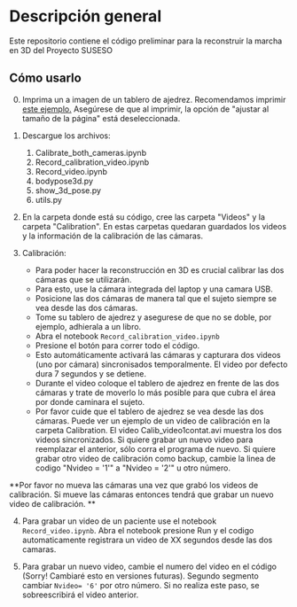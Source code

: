 # Descripción general
Este repositorio contiene el código preliminar para la reconstruir la marcha en 3D del Proyecto SUSESO

## Cómo usarlo
0. Imprima un a imagen de un tablero de ajedrez. Recomendamos imprimir [este ejemplo.](https://raw.githubusercontent.com/MarkHedleyJones/markhedleyjones.github.io/master/media/calibration-checkerboard-collection/Checkerboard-A3-35mm-8x6.pdf) Asegúrese de que al imprimir, la opción de "ajustar al tamaño de la página" está deseleccionada.
   
1. Descargue los archivos:
   1. Calibrate_both_cameras.ipynb
   2. Record_calibration_video.ipynb
   3. Record_video.ipynb
   4. bodypose3d.py
   5. show_3d_pose.py
   6. utils.py

2. En la carpeta donde está su código, cree las carpeta "Videos" y la carpeta "Calibration". En estas carpetas quedaran guardados los videos y la información de la calibración de las cámaras.

3. Calibración:
   - Para poder hacer la reconstrucción en 3D es crucial calibrar las dos cámaras que se utilizarán.
   - Para esto, use la cámara integrada del laptop y una camara USB.
   - Posicione las dos cámaras de manera tal que el sujeto siempre se vea desde las dos cámaras.
   - Tome su tablero de ajedrez y asegurese de que no se doble, por ejemplo, adhierala a un libro.
   - Abra el notebook `Record_calibration_video.ipynb`
   - Presione el botón para correr todo el código.
   - Esto automáticamente activará las cámaras y capturara dos videos (uno por cámara) sincronisados temporalmente. El video por defecto dura 7 segundos y se detiene.
   - Durante el video coloque el tablero de ajedrez en frente de las dos cámaras y trate de moverlo lo más posible para que cubra el área por donde caminara el sujeto.
   - Por favor cuide que el tablero de ajedrez se vea desde las dos cámaras.
    Puede ver un ejemplo de un video de calibración en la carpeta Calibration. El video Calib_video1contat.avi muestra los dos videos sincronizados.
   Si quiere grabar un nuevo video para reemplazar el anterior, sólo corra el programa de nuevo. Si quiere grabar otro video de calibración como backup, cambie la linea de codigo  "Nvideo = '1'" a "Nvideo = '2'" u otro número. 

**Por favor no mueva las cámaras una vez que grabó los videos de calibración. Si mueve las cámaras entonces tendrá que grabar un nuevo video de calibración. **

  4. Para grabar un video de un paciente use el notebook `Record_video.ipynb`. Abra el notebook presione Run y el codigo automaticamente registrara un video de XX segundos desde las dos camaras. 
     
  5. Para grabar un nuevo video, cambie el numero del video en el código (Sorry! Cambiaré esto en versiones futuras). Segundo segmento cambiar `Nvideo= '6'` por otro número. Si no realiza este paso, se sobreescribirá el video anterior. 
